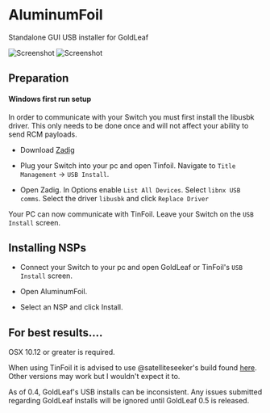 # AluminumFoil
Standalone GUI USB installer for GoldLeaf

![Screenshot](https://raw.githubusercontent.com/nosmokingbandit/AluminumFoil/master/Screenshots/Capture.PNG)
![Screenshot](https://raw.githubusercontent.com/nosmokingbandit/AluminumFoil/master/Screenshots/MacCapture.png)


## Preparation

#### Windows first run setup

In order to communicate with your Switch you must first install the libusbk driver. This only needs to be done once and will not affect your ability to send RCM payloads.

* Download [Zadig](https://zadig.akeo.ie/)

* Plug your Switch into your pc and open Tinfoil. Navigate to `Title Management` -> `USB Install`.

* Open Zadig. In Options enable `List All Devices`. Select `libnx USB comms`. Select the driver `libusbk` and click `Replace Driver`

Your PC can now communicate with TinFoil. Leave your Switch on the `USB Install` screen.

## Installing NSPs

* Connect your Switch to your pc and open GoldLeaf or TinFoil's `USB Install` screen.

* Open AluminumFoil.

* Select an NSP and click Install.

## For best results....

OSX 10.12 or greater is required.

When using TinFoil it is advised to use @satelliteseeker's build found [here](https://github.com/satelliteseeker/Tinfoil/releases/tag/v0.2.1-USB-fix). Other versions may work but I wouldn't expect it to.

As of 0.4, GoldLeaf's USB installs can be inconsistent. Any issues submitted regarding GoldLeaf installs will be ignored until GoldLeaf 0.5 is released.
